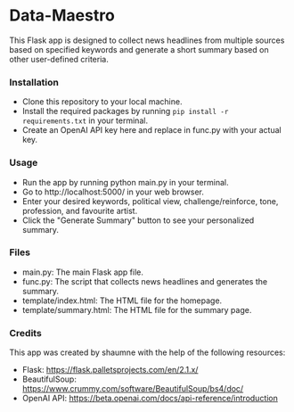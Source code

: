 # Data-Maestro
This Flask app is designed to collect news headlines from multiple sources based on specified keywords and generate a short summary based on other user-defined criteria.

### Installation
- Clone this repository to your local machine.
- Install the required packages by running `pip install -r requirements.txt` in your terminal.
- Create an OpenAI API key here and replace <your-api-key-here> in func.py with your actual key.

### Usage
- Run the app by running python main.py in your terminal.
- Go to http://localhost:5000/ in your web browser.
- Enter your desired keywords, political view, challenge/reinforce, tone, profession, and favourite artist.
- Click the "Generate Summary" button to see your personalized summary.

### Files
- main.py: The main Flask app file.
- func.py: The script that collects news headlines and generates the summary.
- template/index.html: The HTML file for the homepage.
- template/summary.html: The HTML file for the summary page.

### Credits
This app was created by shaumne with the help of the following resources:

- Flask: https://flask.palletsprojects.com/en/2.1.x/
- BeautifulSoup: https://www.crummy.com/software/BeautifulSoup/bs4/doc/
- OpenAI API: https://beta.openai.com/docs/api-reference/introduction
